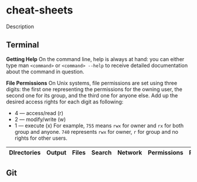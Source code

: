 cheat-sheets
==================

Description

Terminal
--------

**Getting Help** On the command line, help is always at hand: you can either type man `<command>` or `<command> --help` to receive detailed documentation about the command in question.

**File Permissions** On Unix systems, file permissions are set using three digits: the first one representing the permissions for the owning user, the second one for its group, and the third one for anyone else. Add up the desired access rights for each digit as following:
- 4 — access/read (r)
- 2 — modify/write (w)
- 1 — execute (x)
For example, `755` means `rwx` for owner and `rx` for both group and anyone. `740` represents `rwx` for owner, `r` for group and no rights for other users.


DIrectories | Output | Files | Search | Network | Permissions | Processes
------------|--------|-------|--------|---------|-------------|----------

Git
---
